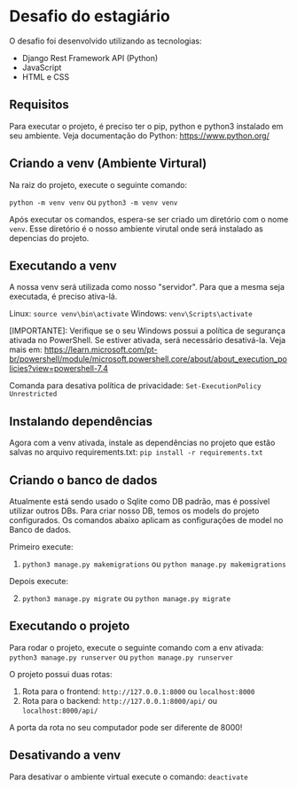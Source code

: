 # Desafio do estagiário

O desafio foi desenvolvido utilizando as tecnologias:
- Django Rest Framework API (Python)
- JavaScript
- HTML e CSS

## Requisitos

Para executar o projeto, é preciso ter o pip, python e python3 instalado em seu ambiente.
Veja documentação do Python: https://www.python.org/

## Criando a venv (Ambiente Virtural)

Na raiz do projeto, execute o seguinte comando:

```python -m venv venv``` ou ```python3 -m venv venv```

Após executar os comandos, espera-se ser criado um diretório com o nome ```venv```. Esse diretório é o nosso ambiente virutal onde será instalado as depencias do projeto.

## Executando a venv

A nossa venv será utilizada como nosso "servidor". Para que a mesma seja executada, é preciso ativa-lá.

Linux: ```source venv\bin\activate```
Windows: ```venv\Scripts\activate```

[IMPORTANTE]: Verifique se o seu Windows possui a política de segurança ativada no PowerShell. Se estiver ativada, será necessário desativá-la. Veja mais em: https://learn.microsoft.com/pt-br/powershell/module/microsoft.powershell.core/about/about_execution_policies?view=powershell-7.4

Comanda para desativa política de privacidade: ```Set-ExecutionPolicy Unrestricted```

## Instalando dependências

Agora com a venv ativada, instale as dependências no projeto que estão salvas no arquivo requirements.txt: ```pip install -r requirements.txt```

## Criando o banco de dados
Atualmente está sendo usado o Sqlite como DB padrão, mas é possível utilizar outros DBs.
Para criar nosso DB, temos os models do projeto configurados.
Os comandos abaixo aplicam as configurações de model no Banco de dados.

Primeiro execute:
1. ```python3 manage.py makemigrations``` ou ```python manage.py makemigrations```

Depois execute:

2. ```python3 manage.py migrate``` ou ```python manage.py migrate```

## Executando o projeto

Para rodar o projeto, execute o seguinte comando com a env ativada: 
```python3 manage.py runserver``` ou ```python manage.py runserver```


O projeto possui duas rotas:
1. Rota para o frontend: ```http://127.0.0.1:8000``` ou ```localhost:8000```
2. Rota para o backend: ```http://127.0.0.1:8000/api/``` ou ```localhost:8000/api/``` 

A porta da rota no seu computador pode ser diferente de 8000!

## Desativando a venv

Para desativar o ambiente virtual execute o comando: ```deactivate```